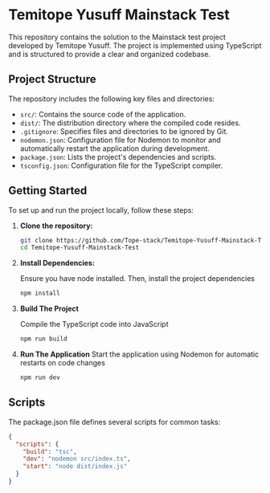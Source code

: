# Temitope Yusuff Mainstack Test

This repository contains the solution to the Mainstack test project developed by Temitope Yusuff. The project is implemented using TypeScript and is structured to provide a clear and organized codebase.

## Project Structure

The repository includes the following key files and directories:

- `src/`: Contains the source code of the application.
- `dist/`: The distribution directory where the compiled code resides.
- `.gitignore`: Specifies files and directories to be ignored by Git.
- `nodemon.json`: Configuration file for Nodemon to monitor and automatically restart the application during development.
- `package.json`: Lists the project's dependencies and scripts.
- `tsconfig.json`: Configuration file for the TypeScript compiler.

## Getting Started

To set up and run the project locally, follow these steps:

1. **Clone the repository:**

   ```bash
   git clone https://github.com/Tope-stack/Temitope-Yusuff-Mainstack-Test.git
   cd Temitope-Yusuff-Mainstack-Test

2. **Install Dependencies:**

   Ensure you have node installed. Then, install the project dependencies
   ```bash
   npm install
   
3. **Build The Project**

   Compile the TypeScript code into JavaScript
   ```bash
   npm run build
   
4. **Run The Application**
   Start the application using Nodemon for automatic restarts on code changes
   ```bash
   npm run dev
   
## Scripts
The package.json file defines several scripts for common tasks:
```json
{
  "scripts": {
    "build": "tsc",
    "dev": "nodemon src/index.ts",
    "start": "node dist/index.js"
  }
}

